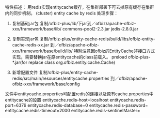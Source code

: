 
特性描述：
 用redis实现entitycache缓存，在集群部署下可去掉原有缓存在集群内的同步机制。
 (cluster) entity cache by redis
处理步骤：
1. 复制基础jar包
复制/ofbiz-plus/lib/下jar到／ofbiz/apache-ofbiz-xxx/framework/base/lib/
commons-pool2-2.3.jar
jedis-2.8.0.jar

2. 复制实现jar包
复制/ofbiz-plus/entity-cache-redis/build/libs/ofbiz-entity-cache-redis-xx.jar
到／ofbiz/apache-ofbiz-xxx/framework/base/build/lib/
特别注意因ofbiz的EntityCache非接口方式实现，需要替换jar在原entitycache的class前载入。
preload ofbiz-plus-*.jar(for replace class org.ofbiz.entity.cache.Cache)

3. 新增配置文件
复制/ofbiz-plus/entity-cache-redis/src/main/resources/entitycache.properties
到／ofbiz/apache-ofbiz-xxx/framework/base/config

文件中entitycache.properties可配置redis的连接以及原有cache.properties中entitycache的设置
		entitycache.redis-host=localhost
		entitycache.redis-port=6379
		entitycache.redis-database=0
		entitycache.redis-password=
		entitycache.redis-timeout=2000
		entitycache.redis-sentinelMaster=